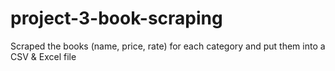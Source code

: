 # project-3-book-scraping
Scraped the books (name, price, rate) for each category and put them into a CSV &amp; Excel file
